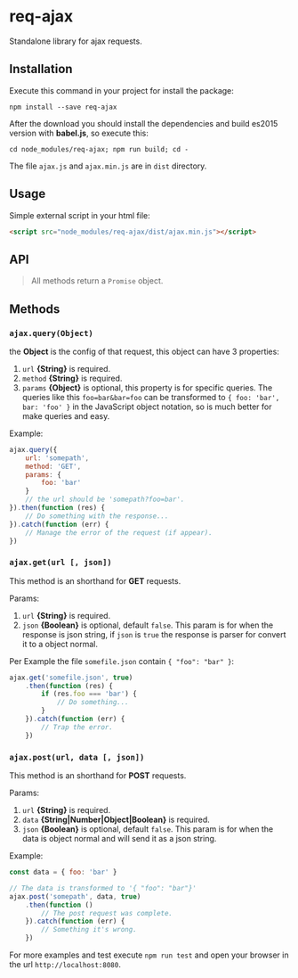 # req-ajax

Standalone library for ajax requests.

## Installation

Execute this command in your project for install the package:

`npm install --save req-ajax`

After the download you should install the dependencies and build es2015 version with **babel.js**, so execute this:

`cd node_modules/req-ajax; npm run build; cd -`

The file `ajax.js` and `ajax.min.js` are in `dist` directory.

## Usage

Simple external script in your html file:

```html
<script src="node_modules/req-ajax/dist/ajax.min.js"></script>
```

## API

> All methods return a `Promise` object.

## Methods

### `ajax.query(Object)`

the **Object** is the config of that request, this object can have 3 properties:


1.  `url` **{String}** is required.
2.  `method` **{String}** is required.
3.  `params` **{Object}** is optional, this property is for specific queries. The queries like this `foo=bar&bar=foo` can be transformed to `{ foo: 'bar', bar: 'foo' }` in the JavaScript object notation, so is much better for make queries and easy.

Example:

```javascript
ajax.query({
    url: 'somepath',
    method: 'GET',
    params: {
        foo: 'bar'
    }
    // the url should be 'somepath?foo=bar'.
}).then(function (res) {
    // Do something with the response...
}).catch(function (err) {
    // Manage the error of the request (if appear).
})
```

### `ajax.get(url [, json])`

This method is an shorthand for **GET** requests.

Params:

1.  `url` **{String}** is required.
2.  `json` **{Boolean}** is optional, default `false`. This param is for when the response is json string, if `json` is `true` the response is parser for convert it to a object normal.

Per Example the file `somefile.json` contain `{ "foo": "bar" }`:

```javascript
ajax.get('somefile.json', true)
    .then(function (res) {
        if (res.foo === 'bar') {
            // Do something...
        }
    }).catch(function (err) {
        // Trap the error.
    })
```

### `ajax.post(url, data [, json])`

This method is an shorthand for **POST** requests.

Params:

1.  `url` **{String}** is required.
2.  `data` **{String|Number|Object|Boolean}** is required.
3.  `json` **{Boolean}** is optional, default `false`. This param is for when the data is object normal and will send it as a json string.

Example:

```javascript
const data = { foo: 'bar' }

// The data is transformed to '{ "foo": "bar"}'
ajax.post('somepath', data, true)
    .then(function ()
        // The post request was complete.
    }).catch(function (err) {
        // Something it's wrong.
    })
```

For more examples and test execute `npm run test` and open your browser in the url `http://localhost:8080`.

